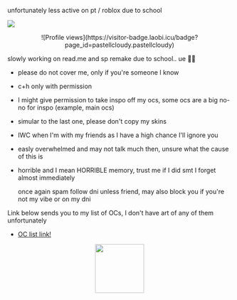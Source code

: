 unfortunately less active on pt / roblox due to school

<img src="https://readme-typing-svg.demolab.com/?lines='Hm.+I'm+Lamia...+Hm?+Say+something+else?+Eh...+H-hold+on...+Let+me+think...';'D-did+you+pick+the+wrong+person...?';'A-are+we+fighting+for+real...?+Don't+expect+too+much!';'Don't+feel+ashamed+yawning+at+work.+What's+wrong+with+that?';'Aren't+you+bored+doing+the+same+thing+every+day?'&font=Libertinus+Math&center=true&width=1080&height=50&color=86aebc&duration=2500&pause=1000">

<p align='center'> ![Profile views](https://visitor-badge.laobi.icu/badge?page_id=pastellcloudy.pastellcloudy) </p>

slowly working on read.me and sp remake due to school.. ue 🧀😭
- please do not cover me, only if you're someone I know
- c+h only with permission
- I might give permission to take inspo off my ocs, some ocs are a big no-no for inspo (example, main ocs)
- simular to the last one, please don't copy my skins
- IWC when I'm with my friends as I have a high chance I'll ignore you
- easly overwhelmed and may not talk much then, unsure what the cause of this is
- horrible and I mean HORRIBLE memory, trust me if I did smt I forget almost immediately

  once again spam follow dni unless friend, may also block you if you're not my vibe or on my dni

Link below sends you to my list of OCs, I don't have art of any of them unfortunately
- [OC list link!](https://spiral_cloudyy.notepin.co/list-of-ocs-fsbnipdx)

<p align='center'> <img src="https://file.garden/aFcXo5382hs7xX6v/1c979283-7dc6-4102-ab7e-746467445b96.gif" width="110" height="110" /> </p>
